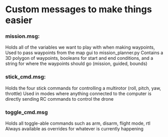 # Custom messages to make things easier

### mission.msg:

Holds all of the variables we want to play with when making waypoints,
	Used to pass waypoints from the map gui to mission_planner.py
Contains a 3D polygon of waypoints, booleans for start and end conditions,
	and a string for where the waypoints should go (mission, guided, bounds)

### stick_cmd.msg:

Holds the four stick commands for controlling a multirotor
	(roll, pitch, yaw, throttle)
Used in modes where anything connected to the computer is directly sending
	RC commands to control the drone

### toggle_cmd.msg

Holds all toggle-able commands such as arm, disarm, flight mode, rtl
Always available as overrides for whatever is currently happening